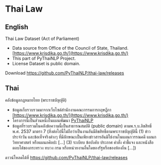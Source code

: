 # Thai Law

## English

Thai Law Dataset (Act of Parliament)

- Data source from Office of the Council of State, Thailand. [https://www.krisdika.go.th/](https://www.krisdika.go.th/)
- This part of PyThaiNLP Project.
- License Dataset is public domain.

Download https://github.com/PyThaiNLP/thai-law/releases

## Thai
คลังข้อมูลกฎหมายไทย (พระราชบัญญัติ)

- ข้อมูลเก็บรวบรวมมาจากเว็บไซต์สำนักงานคณะกรรมการกฤษฎีกา [https://www.krisdika.go.th/](https://www.krisdika.go.th/)
- โครงการนี้เป็นส่วนหนึ่งในแผนพัฒนา [PyThaiNLP](https://github.com/PyThaiNLP/)
- ข้อมูลที่รวบรวมในคลังข้อความนี้เป็นสาธารณสมบัติ (public domain) ตามพ.ร.บ.ลิขสิทธิ์ พ.ศ. 2537 มาตรา 7 (สิ่งต่อไปนี้ไม่ถือว่าเป็นงานอันมีลิขสิทธิ์ตามพระราชบัญญัตินี้ (1) ข่าวประจำวัน และข้อเท็จจริงต่างๆ ที่มีลักษณะเป็นเพียงข่าวสารอันมิใช่งานในแผนกวรรณคดี แผนกวิทยาศาสตร์ หรือแผนกศิลปะ [...] (3) ระเบียบ ข้อบังคับ ประกาศ คำสั่ง คำชี้แจง และหนังสือตอบโต้ของกระทรวง ทบวง กรม หรือหน่วยงานอื่นใดของรัฐหรือของท้องถิ่น [...])

ดาวน์โหลดได้ที่ https://github.com/PyThaiNLP/thai-law/releases
